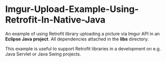 # Imgur-Upload-Example-Using-Retrofit-In-Native-Java

An example of using Retrofit library uploading a picture via Imgur API in an **Eclipse Java project**.
All dependencies attached in the **libs** directory.

This example is useful to support Retrofit libraries in a development on e.g. Java Servlet or Java Swing projects. 
